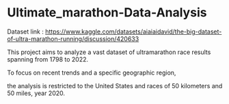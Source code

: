 # Ultimate_marathon-Data-Analysis
Dataset link : https://www.kaggle.com/datasets/aiaiaidavid/the-big-dataset-of-ultra-marathon-running/discussion/420633

This project aims to analyze a vast dataset of ultramarathon race results spanning from 1798 to 2022. 

To focus on recent trends and a specific geographic region,

the analysis is restricted to the United States and races of 50 kilometers and 50 miles, year 2020.


